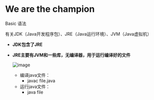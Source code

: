 # We are the champion

Basic 语法

有关JDK（Java开发程序包）、JRE（Java运行环境）、JVM（Java虚拟机）
- **JDK包含了JRE**
- **JRE主要有JVM和一些库，无编译器，用于运行编译好的文件**

  
  ![image](https://github.com/user-attachments/assets/1362cda6-f86c-4f8e-8cd5-39b5de0cdee0)


  - 编译java文件：
      - javac file.java
  - 运行java文件：
      - java file

  
